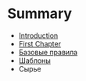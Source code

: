 # Summary

* [Introduction](README.md)
* [First Chapter](chapter1.md)
* [Базовые правила](rules/bazovie_pravila.md)
* [Шаблоны](papers/shablony.md)
* Сырье

